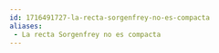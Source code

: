 ```yaml
---
id: 1716491727-la-recta-sorgenfrey-no-es-compacta
aliases:
 - La recta Sorgenfrey no es compacta
---
```


